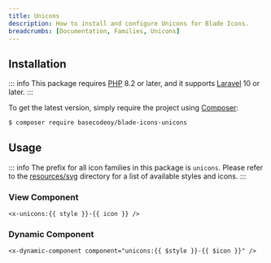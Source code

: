 ```yaml
---
title: Unicons
description: How to install and configure Unicons for Blade Icons.
breadcrumbs: [Documentation, Families, Unicons]
---
```


## Installation

::: info
This package requires [PHP](https://www.php.net/) 8.2 or later, and it supports [Laravel](https://laravel.com/) 10 or later.
:::

To get the latest version, simply require the project using [Composer](https://getcomposer.org/):

```bash
$ composer require basecodeoy/blade-icons-unicons
```

## Usage

::: info
The prefix for all icon families in this package is `unicons`. Please refer to the [resources/svg](https://github.com/basecodeoy/blade-icons-unicons/tree/main/resources/svg) directory for a list of available styles and icons.
:::

### View Component

```blade
<x-unicons:{{ style }}-{{ icon }} />
```

### Dynamic Component

```blade
<x-dynamic-component component="unicons:{{ $style }}-{{ $icon }}" />
```
